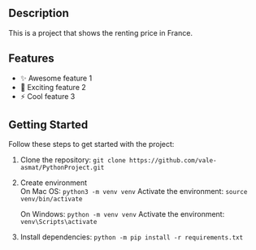 ## Description

This is a project that shows the renting price in France.

## Features

- ✨ Awesome feature 1
- 🌟 Exciting feature 2
- ⚡️ Cool feature 3

## Getting Started

Follow these steps to get started with the project:

1. Clone the repository: `git clone https://github.com/vale-asmat/PythonProject.git`
2. Create environment<br>
    On Mac OS: `python3 -m venv venv`
    Activate the environment: `source venv/bin/activate`<br>

    On Windows: `python -m venv venv`
    Activate the environment: `venv\Scripts\activate`<br>

3. Install dependencies: `python -m pip install -r requirements.txt`



